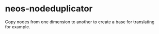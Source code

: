 # neos-nodeduplicator
Copy nodes from one dimension to another to create a base for translating for example.
